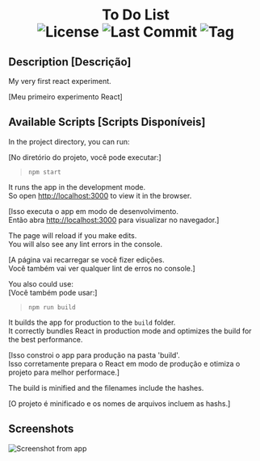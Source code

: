 <h1 align="center">To Do List<br/>
  <img src="https://img.shields.io/github/license/rob-ec/todolist" alt="License"/>
  <img src="https://img.shields.io/github/last-commit/rob-ec/todolist" alt="Last Commit"/>
  <img src="https://img.shields.io/github/v/tag/rob-ec/todolist?include_prereleases" alt="Tag"/>
</h1>

Description [Descrição]
---
My very first react experiment.<br />

[Meu primeiro experimento React]

Available Scripts [Scripts Disponíveis]
---
In the project directory, you can run:<br />

[No diretório do projeto, você pode executar:]

> `npm start`

It runs the app in the development mode.<br />
So open [http://localhost:3000](http://localhost:3000) to view it in the browser.<br />

[Isso executa o app em modo de desenvolvimento.<br />
Então abra [http://localhost:3000](http://localhost:3000) para visualizar no navegador.]<br />

The page will reload if you make edits.<br />
You will also see any lint errors in the console.<br />

[A página vai recarregar se você fizer edições.<br />
Você também vai ver qualquer lint de erros no console.]<br />

You also could use:<br />
[Você também pode usar:]

> `npm run build`

It builds the app for production to the `build` folder.<br />
It correctly bundles React in production mode and optimizes the build for the best performance.<br />

[Isso constroi o app para produção na pasta 'build'.<br />
Isso corretamente prepara o React em modo de produção e otimiza o projeto para melhor performace.]<br />

The build is minified and the filenames include the hashes.<br />

[O projeto é minificado e os nomes de arquivos incluem as hashs.]<br />


Screenshots
---
![Screenshot from app](https://github.com/rob-ec/todolist/blob/master/Preview/screenshot.png)
